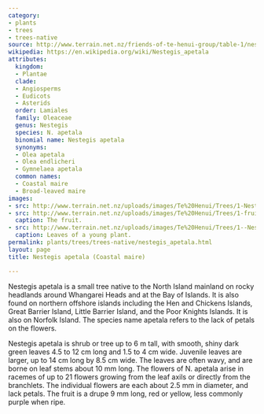```yaml
---
category:
- plants
- trees
- trees-native
source: http://www.terrain.net.nz/friends-of-te-henui-group/table-1/nestegis-apetala-coastal-maire.html
wikipedia: https://en.wikipedia.org/wiki/Nestegis_apetala
attributes:
  kingdom:
  - Plantae
  clade:
  - Angiosperms
  - Eudicots
  - Asterids
  order: Lamiales
  family: Oleaceae
  genus: Nestegis
  species: N. apetala
  binomial name: Nestegis apetala
  synonyms:
  - Olea apetala
  - Olea endlicheri
  - Gymnelaea apetala
  common names:
  - Coastal maire
  - Broad-leaved maire
images:
- src: http://www.terrain.net.nz/uploads/images/Te%20Henui/Trees/1-NestegisApetala.jpg
- src: http://www.terrain.net.nz/uploads/images/Te%20Henui/Trees/1-fruit%20CoastalMaire.jpg
  caption: The fruit.
- src: http://www.terrain.net.nz/uploads/images/Te%20Henui/Trees/1--NestegisApetala%20young.jpg
  caption: Leaves of a young plant.
permalink: plants/trees/trees-native/nestegis_apetala.html
layout: page
title: Nestegis apetala (Coastal maire)

---
```

Nestegis apetala is a small tree native to the North Island mainland on rocky headlands around Whangarei Heads and at the Bay of Islands. It is also found on northern offshore islands including the Hen and Chickens Islands, Great Barrier Island, Little Barrier Island, and the Poor Knights Islands. It is also on Norfolk Island. The species name apetala refers to the lack of petals on the flowers.

Nestegis apetala is shrub or tree up to 6 m tall, with smooth, shiny dark green leaves 4.5 to 12 cm long and 1.5 to 4 cm wide. Juvenile leaves are larger, up to 14 cm long by 8.5 cm wide. The leaves are often wavy, and are borne on leaf stems about 10 mm long. The flowers of N. apetala arise in racemes of up to 21 flowers growing from the leaf axils or directly from the branchlets. The individual flowers are each about 2.5 mm in diameter, and lack petals. The fruit is a drupe 9 mm long, red or yellow, less commonly purple when ripe.
